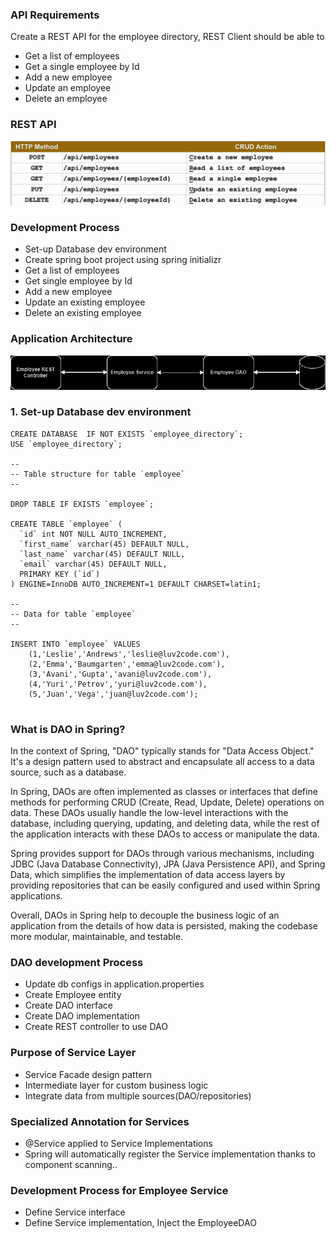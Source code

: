### API Requirements

Create a REST API for the employee directory, REST Client should be able to
- Get a list of employees
- Get a single employee by Id
- Add a new employee
- Update an employee
- Delete an employee

### REST API

![img.png](img.png)

### Development Process

- Set-up Database dev environment
- Create spring boot project using spring initializr
- Get a list of employees
- Get single employee by Id
- Add a new employee
- Update an existing employee
- Delete an existing employee

### Application Architecture

![img_1.png](img_1.png)

### 1. Set-up Database dev environment

```mysql
CREATE DATABASE  IF NOT EXISTS `employee_directory`;
USE `employee_directory`;

--
-- Table structure for table `employee`
--

DROP TABLE IF EXISTS `employee`;

CREATE TABLE `employee` (
  `id` int NOT NULL AUTO_INCREMENT,
  `first_name` varchar(45) DEFAULT NULL,
  `last_name` varchar(45) DEFAULT NULL,
  `email` varchar(45) DEFAULT NULL,
  PRIMARY KEY (`id`)
) ENGINE=InnoDB AUTO_INCREMENT=1 DEFAULT CHARSET=latin1;

--
-- Data for table `employee`
--

INSERT INTO `employee` VALUES 
	(1,'Leslie','Andrews','leslie@luv2code.com'),
	(2,'Emma','Baumgarten','emma@luv2code.com'),
	(3,'Avani','Gupta','avani@luv2code.com'),
	(4,'Yuri','Petrov','yuri@luv2code.com'),
	(5,'Juan','Vega','juan@luv2code.com');


```

### What is DAO in Spring?


In the context of Spring, "DAO" typically stands for "Data Access Object." It's a design pattern used to abstract and encapsulate all access to a data source, such as a database.

In Spring, DAOs are often implemented as classes or interfaces that define methods for performing CRUD (Create, Read, Update, Delete) operations on data. These DAOs usually handle the low-level interactions with the database, including querying, updating, and deleting data, while the rest of the application interacts with these DAOs to access or manipulate the data.

Spring provides support for DAOs through various mechanisms, including JDBC (Java Database Connectivity), JPA (Java Persistence API), and Spring Data, which simplifies the implementation of data access layers by providing repositories that can be easily configured and used within Spring applications.

Overall, DAOs in Spring help to decouple the business logic of an application from the details of how data is persisted, making the codebase more modular, maintainable, and testable.


### DAO development Process

- Update db configs in application.properties
- Create Employee entity
- Create DAO interface
- Create DAO implementation
- Create REST controller to use DAO

### Purpose of Service Layer

- Service Facade design pattern
- Intermediate layer for custom business logic
- Integrate data from multiple sources(DAO/repositories)

### Specialized Annotation for Services

- @Service applied to Service Implementations
- Spring will automatically register the Service implementation thanks to component scanning..

### Development Process for Employee Service

- Define Service interface
- Define Service implementation, Inject the EmployeeDAO



